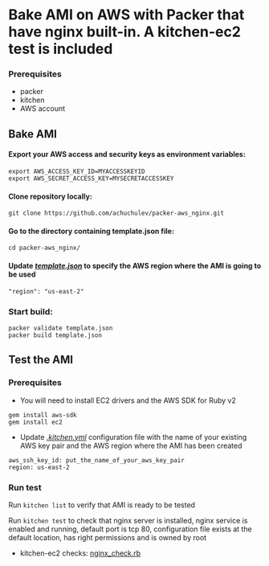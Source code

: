 # Bake AMI on AWS with Packer that have nginx built-in. A kitchen-ec2 test is included

### Prerequisites

* packer
* kitchen
* AWS account

## Bake AMI

#### Export your AWS access and security keys as environment variables:

```
export AWS_ACCESS_KEY_ID=MYACCESSKEYID
export AWS_SECRET_ACCESS_KEY=MYSECRETACCESSKEY
```

#### Clone repository locally:

`git clone https://github.com/achuchulev/packer-aws_nginx.git`

#### Go to the directory containing template.json file:

`cd packer-aws_nginx/`

#### Update _[template.json](https://github.com/achuchulev/packer-aws_nginx/blob/master/template.json)_ to specify the AWS region where the AMI is going to be used

`"region": "us-east-2"`

### Start build:

```
packer validate template.json
packer build template.json
```

## Test the AMI

### Prerequisites

* You will need to install EC2 drivers and the AWS SDK for Ruby v2

```
gem install aws-sdk
gem install ec2
```

* Update _[.kitchen.yml](https://github.com/achuchulev/packer-aws_nginx/blob/master/.kitchen.yml)_ configuration file with the name of your existing AWS key pair and the AWS region where the AMI has been created

```
aws_ssh_key_id: put_the_name_of_your_aws_key_pair
region: us-east-2
```

### Run test

Run `kitchen list` to verify that AMI is ready to be tested

Run `kitchen test` to check that nginx server is installed, nginx service is enabled and running, default port is tcp 80, configuration file exists at the default location, has right permissions and is owned by root


* kitchen-ec2 checks: [nginx_check.rb](https://github.com/achuchulev/packer-aws_nginx/blob/master/test/integration/default/nginx_check.rb)
